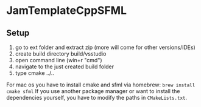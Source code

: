 # JamTemplateCppSFML

## Setup
 1. go to ext folder and extract zip (more will come for other versions/IDEs)
 2. create build directory build/vsstudio
 3. open command line (win+r "cmd")
 4. navigate to the just created build folder
 5. type cmake ../..
 
For mac os you have to install cmake and sfml via homebrew: `brew install cmake sfml`
If you use another package manager or want to install the dependencies yourself, you have to modify the paths in `CMakeLists.txt`.
